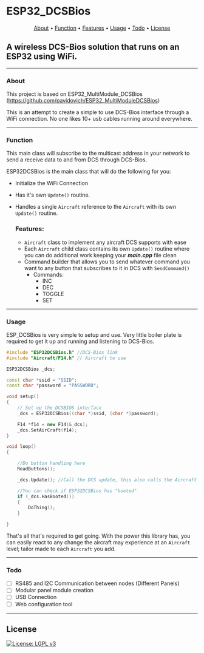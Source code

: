 # ESP32_DCSBios

<p align="center">
  <a href="#about">About</a> •
  <a href="#function?">Function</a> •
  <a href="#features">Features</a> •
  <a href="#usage">Usage</a> •
  <a href="#todo">Todo</a> •
  <a href="#license">License</a>
</p>

## A wireless DCS-Bios solution that runs on an ESP32 using WiFi.
----

### **About**

This project is based on ESP32_MultiModule_DCSBios (https://github.com/pavidovich/ESP32_MultiModuleDCSBios)

This is an attempt to create a simple to use DCS-Bios interface through a WiFi connection. No one likes 10+ usb cables running around everywhere. 

----

### **Function**

This main class will subscribe to the multicast address in your network to send a receive data to and from DCS through DCS-Bios. 

ESP32DCSBios is the main class that will do the following for you:

* Initialize the WiFi Connection
* Has it's own `Update()` routine.
* Handles a single `Aircraft` reference to the `Aircraft` with its own `Update()` routine.

    ### **Features:**

    * `Aircraft` class to implement any aircraft DCS supports with ease
    * Each `Aircraft` child class contains its own `Update()` routine where you can do additional work keeping your ***main.cpp*** file clean
    * Command builder that allows you to send whatever command you want to any button that subscribes to it in DCS with `SendCommand()`
        * Commands:
            * INC
            * DEC
            * TOGGLE
            * SET

----

### **Usage**

ESP_DCSBios is very simple to setup and use. Very little boiler plate is required to get it up and running and listening to DCS-Bios.

```c++
#include "ESP32DCSBios.h" //DCS-Bios link
#include "Aircraft/F14.h" // Aircraft to use

ESP32DCSBios _dcs;

const char *ssid = "SSID";
const char *password = "PASSWORD";

void setup()
{
    // Set up the DCSBIOS interface
    _dcs = ESP32DCSBios((char *)ssid, (char *)password);

    F14 *f14 = new F14(&_dcs);
    _dcs.SetAirCraft(f14);
}

void loop()
{

    //Do button handling here
    ReadButtons();

    _dcs.Update(); //Call the DCS update, this also calls the Aircraft Update

    //You can check if ESP32DCSBios has "booted"
    if (_dcs.HasBooted())
    {
        DoThing();
    }

}
```

That's all that's required to get going. With the power this library has, you can easily react to any change the aircraft may experience at an `Aircraft` level; tailor made to each `Aircraft` you add.

----

### **Todo**

* ☐ RS485 and I2C Communication between nodes (Different Panels)
* ☐ Modular panel module creation
* ☐ USB Connection
* ☐ Web configuration tool

----

## License
[![License: LGPL v3](https://img.shields.io/badge/License-LGPL%20v3-blue.svg?style=flat-square)](https://tldrlegal.com/license/gnu-lesser-general-public-license-v3-(lgpl-3))